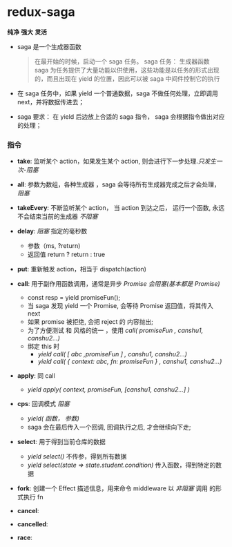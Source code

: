 # redux-saga

**纯净** **强大** **灵活**

- saga 是一个生成器函数

  > 在最开始的时候，启动一个 saga 任务。
  > saga 任务： 生成器函数
  > saga 为任务提供了大量功能以供使用，这些功能是以任务的形式出现的，而且出现在 yield 的位置，因此可以被 saga 中间件控制它的执行

- 在 saga 任务中，如果 yield 一个普通数据，saga 不做任何处理，立即调用 next，并将数据传进去；
- saga 要求： 在 yield 后边放上合适的 saga 指令， saga 会根据指令做出对应的处理；

### 指令

- **take**: 监听某个 action，如果发生某个 action, 则会进行下一步处理._只发生一次_-_阻塞_

- **all**: 参数为数组，各种生成器 ，saga 会等待所有生成器完成之后才会处理，_阻塞_

- **takeEvery**: 不断监听某个 action， 当 action 到达之后， 运行一个函数, 永远不会结束当前的生成器 _不阻塞_

- **delay**: _阻塞_ 指定的毫秒数

  - 参数（ms, ?return)
  - 返回值 return ? return : true

- **put**: 重新触发 action，相当于 dispatch(action)

- **call**: 用于副作用函数调用，通常是异步 _Promise 会阻塞(基本都是 Promise)_

  - const resp = yield promiseFun();
  - 当 saga 发现 yield 一个 Promise, 会等待 Promise 返回值，将其传入 next
  - 如果 promise 被拒绝, 会把 reject 的 内容抛出;
  - 为了方便测试 和 风格的统一 ，使用 _call( promiseFun , canshu1, canshu2...)_
  - 绑定 this 时
    - _yield call( [ abc ,promiseFun ] , canshu1, canshu2...)_
    - _yield call( { context: abc, fn: promiseFun } , canshu1, canshu2...)_

- **apply**: 同 call

  - _yield apply( context, promiseFun, [canshu1, canshu2...] )_

- **cps**: 回调模式 _阻塞_

  - _yield( 函数， 参数)_
  - saga 会在最后传入一个回调, 回调执行之后, 才会继续向下走;

- **select**: 用于得到当前仓库的数据

  - _yield select()_ 不传参，得到所有数据
  - _yield select(state => state.student.condition)_ 传入函数，得到特定的数据

- **fork**: 创建一个 Effect 描述信息，用来命令 middleware 以 _非阻塞_ 调用 的形式执行 fn

- **cancel**:

- **cancelled**:

- **race**:

